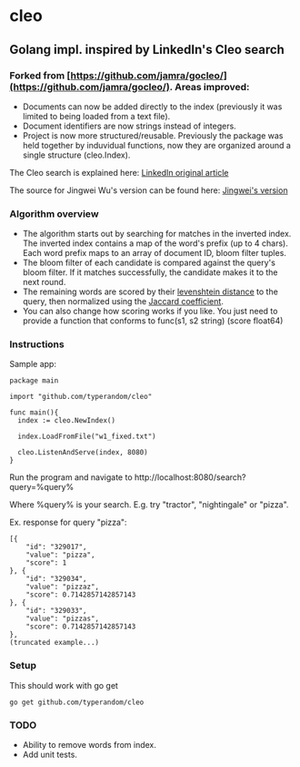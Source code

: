 cleo
===========================

## Golang impl. inspired by LinkedIn's Cleo search

### Forked from [https://github.com/jamra/gocleo/](https://github.com/jamra/gocleo/). Areas improved:

* Documents can now be added directly to the index (previously it was limited to being loaded from a text file).
* Document identifiers are now strings instead of integers.
* Project is now more structured/reusable. Previously the package was held together by induvidual functions, now they are organized around a single structure (cleo.Index).

The Cleo search is explained here: [LinkedIn original article](http://engineering.linkedin.com/open-source/cleo-open-source-technology-behind-linkedins-typeahead-search)

The source for Jingwei Wu's version can be found here: [Jingwei's version](https://github.com/linkedin/cleo)

### Algorithm overview
 - The algorithm starts out by searching for matches in the inverted index. The inverted index contains a map of the word's prefix (up to 4 chars). Each word prefix maps to an array of document ID, bloom filter tuples. 
 - The bloom filter of each candidate is compared against the query's bloom filter.  If it matches successfully, the candidate makes it to the next round.
 - The remaining words are scored by their [levenshtein distance](http://en.wikipedia.org/wiki/Levenshtein_distance) to the query, then normalized using the [Jaccard coefficient](http://en.wikipedia.org/wiki/Jaccard_index).
 - You can also change how scoring works if you like. You just need to provide a function that conforms to
    func(s1, s2 string) (score float64)

### Instructions

Sample app:

    package main
    
   	import "github.com/typerandom/cleo"
  
   	func main(){
   	  index := cleo.NewIndex()
   	  
   	  index.LoadFromFile("w1_fixed.txt")
   	  
   	  cleo.ListenAndServe(index, 8080)
    }

Run the program and navigate to http://localhost:8080/search?query=%query%

Where %query% is your search. E.g. try "tractor", "nightingale" or "pizza".

Ex. response for query "pizza":

    [{
        "id": "329017",
        "value": "pizza",
        "score": 1
    }, {
        "id": "329034",
        "value": "pizzaz",
        "score": 0.7142857142857143
    }, {
        "id": "329033",
        "value": "pizzas",
        "score": 0.7142857142857143
    },
    (truncated example...)

### Setup

This should work with go get

    go get github.com/typerandom/cleo
    
### TODO

 - Ability to remove words from index.
 - Add unit tests.